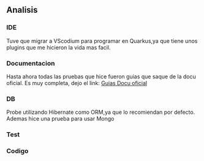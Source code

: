 ## Analisis


### IDE
Tuve que migrar a VScodium para programar en Quarkus,ya que tiene unos plugins que me hicieron la vida mas facil.

### Documentacion
Hasta ahora todas las pruebas que hice fueron guias que saque de la docu oficial. Es muy completa, dejo el link: [Guias Docu oficial](https://quarkus.io/guides/)
### DB
Probe utilizando Hibernate como ORM,ya que lo recomiendan por defecto.
Ademas hice una prueba para usar Mongo

### Test

### Codigo